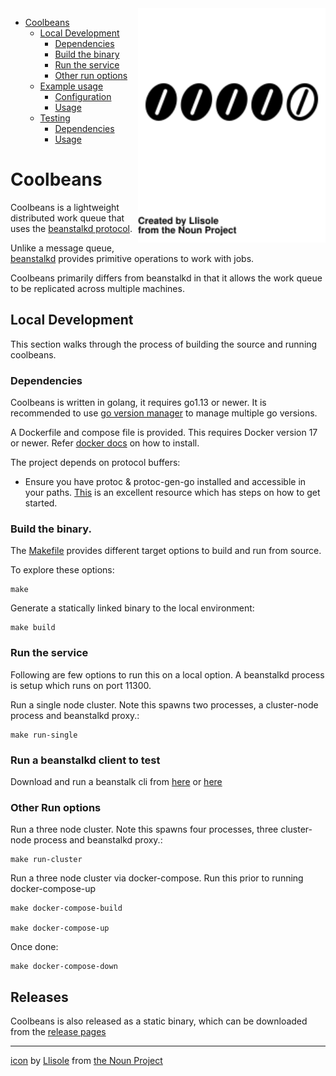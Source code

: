 <img src="doc/bean_3185124.svg" align=right width=300px />

- [Coolbeans](#coolbeans)
    - [Local Development](#local-development)
        - [Dependencies](#dependencies)
        - [Build the binary](#build-the-binary)
        - [Run the service](#run-the-service)
        - [Other run options](#other-run-options)
    - [Example usage](#example-usage)
        - [Configuration](#configuration)
        - [Usage](#usage-1)
    - [Testing](#testing)
        - [Dependencies](#dependencies)
        - [Usage](#usage-2)


Coolbeans
=========

Coolbeans is a lightweight distributed work queue that uses the [beanstalkd protocol](https://github.com/beanstalkd/beanstalkd/blob/master/doc/protocol.txt). 

Unlike a message queue, [beanstalkd](https://github.com/beanstalkd/beanstalkd) provides primitive operations to work with jobs. 

Coolbeans primarily differs from beanstalkd in that it allows the work queue to be replicated across multiple machines.

Local Development
-----------------

This section walks through the process of building the source and running coolbeans.

### Dependencies

Coolbeans is written in golang, it requires go1.13 or newer. It is recommended to use [go version manager](https://github.com/moovweb/gvm) to manage multiple go versions.

A Dockerfile and compose file is provided. This requires Docker version 17 or newer. Refer [docker docs](https://docs.docker.com/) on how to install.

The project depends on protocol buffers:
- Ensure you have protoc & protoc-gen-go installed and accessible in your paths. [This](https://grpc.io/docs/quickstart/go/#protocol-buffers) is an excellent resource which has steps on how to get started. 

### Build the binary.

The [Makefile](./Makefile) provides different target options to build and run from source. 

To explore these options: 

    make

Generate a statically linked binary to the local environment:

    make build


### Run the service

Following are few options to run this on a local option. A beanstalkd process is setup which runs on port 11300.

Run a single node cluster. Note this spawns two processes, a cluster-node process and beanstalkd proxy.:

    make run-single

### Run a beanstalkd client to test

Download and run a beanstalk cli from [here](https://github.com/beanstalkd/beanstalkd/wiki/Tools) or [here](https://github.com/1xyz/beanstalk-cli)


### Other Run options

Run a three node cluster. Note this spawns four processes, three cluster-node process and beanstalkd proxy.:

    make run-cluster

Run a three node cluster via docker-compose. Run this prior to running docker-compose-up

    make docker-compose-build

    make docker-compose-up

Once done:

    make docker-compose-down


Releases
--------

Coolbeans is also released as a static binary, which can be downloaded from the [release pages](https://github.com/1xyz/coolbeans/releases)

---

[icon](https://thenounproject.com/term/like/3185124/) by [Llisole](https://thenounproject.com/llisole/) from [the Noun Project](https://thenounproject.com)

